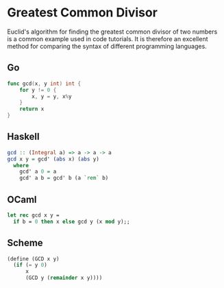# Greatest Common Divisor

Euclid's algorithm for finding the greatest common divisor of two numbers
is a common example used in code tutorials. It is therefore an excellent
method for comparing the syntax of different programming languages.

## Go

```go
func gcd(x, y int) int {
    for y != 0 {
        x, y = y, x%y
    }
    return x
}
```

## Haskell

```haskell
gcd :: (Integral a) => a -> a -> a
gcd x y = gcd' (abs x) (abs y)
  where
    gcd' a 0 = a
    gcd' a b = gcd' b (a `rem` b)
```

## OCaml

```ocaml
let rec gcd x y =
  if b = 0 then x else gcd y (x mod y);;
```

## Scheme

```scheme
(define (GCD x y)
  (if (= y 0)
      x
      (GCD y (remainder x y))))
```
